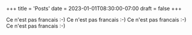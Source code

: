 +++
title = 'Posts'
date = 2023-01-01T08:30:00-07:00
draft = false
+++

Ce n'est pas francais :-)
Ce n'est pas francais :-)
Ce n'est pas francais :-)
Ce n'est pas francais :-)
